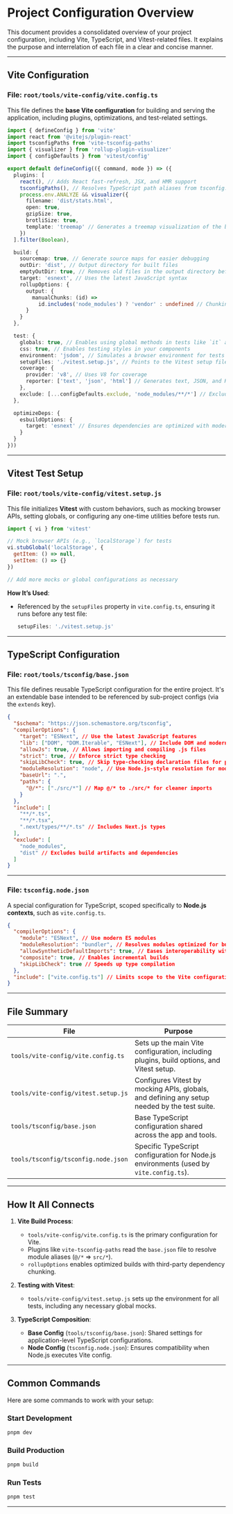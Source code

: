 # **Project Configuration Overview**

This document provides a consolidated overview of your project configuration, including Vite, TypeScript, and
Vitest-related files. It explains the purpose and interrelation of each file in a clear and concise manner.

---

## **Vite Configuration**

### **File: `root/tools/vite-config/vite.config.ts`**

This file defines the **base Vite configuration** for building and serving the application, including plugins,
optimizations, and test-related settings.

```typescript
import { defineConfig } from 'vite'
import react from '@vitejs/plugin-react'
import tsconfigPaths from 'vite-tsconfig-paths'
import { visualizer } from 'rollup-plugin-visualizer'
import { configDefaults } from 'vitest/config'

export default defineConfig(({ command, mode }) => ({
  plugins: [
    react(), // Adds React fast-refresh, JSX, and HMR support
    tsconfigPaths(), // Resolves TypeScript path aliases from tsconfig.json
    process.env.ANALYZE && visualizer({
      filename: 'dist/stats.html',
      open: true,
      gzipSize: true,
      brotliSize: true,
      template: 'treemap' // Generates a treemap visualization of the bundle
    })
  ].filter(Boolean),

  build: {
    sourcemap: true, // Generate source maps for easier debugging
    outDir: 'dist', // Output directory for built files
    emptyOutDir: true, // Removes old files in the output directory before building
    target: 'esnext', // Uses the latest JavaScript syntax
    rollupOptions: {
      output: {
        manualChunks: (id) =>
          id.includes('node_modules') ? 'vendor' : undefined // Chunking third-party dependencies
      }
    }
  },

  test: {
    globals: true, // Enables using global methods in tests like `it` and `describe`
    css: true, // Enables testing styles in your components
    environment: 'jsdom', // Simulates a browser environment for tests
    setupFiles: './vitest.setup.js', // Points to the Vitest setup file
    coverage: {
      provider: 'v8', // Uses V8 for coverage
      reporter: ['text', 'json', 'html'] // Generates text, JSON, and HTML reports
    },
    exclude: [...configDefaults.exclude, 'node_modules/**/*'] // Excludes irrelevant files
  },

  optimizeDeps: {
    esbuildOptions: {
      target: 'esnext' // Ensures dependencies are optimized with modern syntax
    }
  }
}))
```

---

## **Vitest Test Setup**

### **File: `root/tools/vite-config/vitest.setup.js`**

This file initializes **Vitest** with custom behaviors, such as mocking browser APIs, setting globals, or configuring
any one-time utilities before tests run.

```javascript
import { vi } from 'vitest'

// Mock browser APIs (e.g., `localStorage`) for tests
vi.stubGlobal('localStorage', {
  getItem: () => null,
  setItem: () => {}
})

// Add more mocks or global configurations as necessary
```

**How It’s Used**:

- Referenced by the `setupFiles` property in `vite.config.ts`, ensuring it runs before any test file:
  ```typescript
  setupFiles: './vitest.setup.js'
  ```

---

## **TypeScript Configuration**

### **File: `root/tools/tsconfig/base.json`**

This file defines reusable TypeScript configuration for the entire project. It's an extendable base intended to be
referenced by sub-project configs (via the `extends` key).

```json
{
  "$schema": "https://json.schemastore.org/tsconfig",
  "compilerOptions": {
    "target": "ESNext", // Use the latest JavaScript features
    "lib": ["DOM", "DOM.Iterable", "ESNext"], // Include DOM and modern JS features
    "allowJs": true, // Allows importing and compiling .js files
    "strict": true, // Enforce strict type checking
    "skipLibCheck": true, // Skip type-checking declaration files for performance
    "moduleResolution": "node", // Use Node.js-style resolution for modules
    "baseUrl": ".",
    "paths": {
      "@/*": ["./src/*"] // Map @/* to ./src/* for cleaner imports
    }
  },
  "include": [
    "**/*.ts",
    "**/*.tsx",
    ".next/types/**/*.ts" // Includes Next.js types
  ],
  "exclude": [
    "node_modules",
    "dist" // Excludes build artifacts and dependencies
  ]
}
```

---

### **File: `tsconfig.node.json`**

A special configuration for TypeScript, scoped specifically to **Node.js contexts**, such as `vite.config.ts`.

```json
{
  "compilerOptions": {
    "module": "ESNext", // Use modern ES modules
    "moduleResolution": "bundler", // Resolves modules optimized for bundlers like Vite
    "allowSyntheticDefaultImports": true, // Eases interoperability with CommonJS modules
    "composite": true, // Enables incremental builds
    "skipLibCheck": true // Speeds up type compilation
  },
  "include": ["vite.config.ts"] // Limits scope to the Vite configuration
}
```

---

## **File Summary**

| **File**                            | **Purpose**                                                                                  |
|-------------------------------------|----------------------------------------------------------------------------------------------|
| `tools/vite-config/vite.config.ts`  | Sets up the main Vite configuration, including plugins, build options, and Vitest setup.     |
| `tools/vite-config/vitest.setup.js` | Configures Vitest by mocking APIs, globals, and defining any setup needed by the test suite. |
| `tools/tsconfig/base.json`          | Base TypeScript configuration shared across the app and tools.                               |
| `tools/tsconfig/tsconfig.node.json` | Specific TypeScript configuration for Node.js environments (used by `vite.config.ts`).       |

---

## **How It All Connects**

1. **Vite Build Process**:
    - `tools/vite-config/vite.config.ts` is the primary configuration for Vite.
    - Plugins like `vite-tsconfig-paths` read the `base.json` file to resolve module aliases (`@/*` => `src/*`).
    - `rollupOptions` enables optimized builds with third-party dependency chunking.

2. **Testing with Vitest**:
    - `tools/vite-config/vitest.setup.js` sets up the environment for all tests, including any necessary global mocks.

3. **TypeScript Composition**:
    - **Base Config** (`tools/tsconfig/base.json`): Shared settings for application-level TypeScript configurations.
    - **Node Config** (`tsconfig.node.json`): Ensures compatibility when Node.js executes Vite config.

---

## **Common Commands**

Here are some commands to work with your setup:

### **Start Development**

```bash
pnpm dev
```

### **Build Production**

```bash
pnpm build
```

### **Run Tests**

```bash
pnpm test
```

---